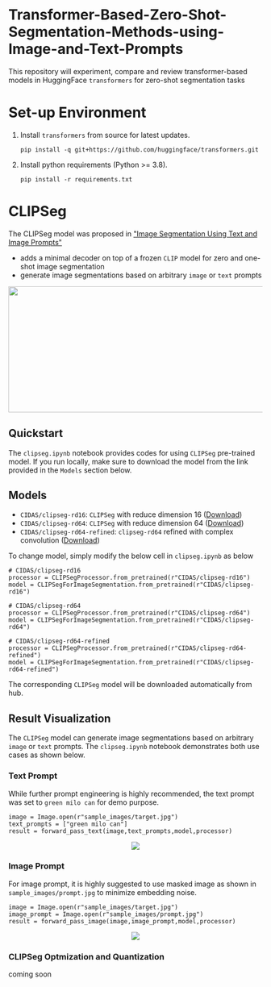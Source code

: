 # Transformer-Based-Zero-Shot-Segmentation-Methods-using-Image-and-Text-Prompts
This repository will experiment, compare and review transformer-based models in HuggingFace `transformers` for zero-shot segmentation tasks

# Set-up Environment

1. Install `transformers` from source for latest updates.

   ``` shell
   pip install -q git+https://github.com/huggingface/transformers.git
   ```
  
2. Install python requirements (Python >= 3.8).

   ``` shell
   pip install -r requirements.txt
   ```


# CLIPSeg

The CLIPSeg model was proposed in ["Image Segmentation Using Text and Image Prompts"](https://arxiv.org/abs/2112.10003)
- adds a minimal decoder on top of a frozen `CLIP` model for zero and one-shot image segmentation
- generate image segmentations based on arbitrary `image` or `text` prompts

<p align="center">
<img src="https://github.com/kzchua1998/Zero-Shot-Segmentation-Tasks-using-Image-and-Text-Prompts/assets/64066100/24ec533e-c141-4421-b8af-d1d85cc54119" width="550" height="250">
</p>

## Quickstart
The `clipseg.ipynb` notebook provides codes for using `CLIPSeg` pre-trained model. If you run locally, make sure to download the model from the link provided in the `Models` section below. 

## Models
- `CIDAS/clipseg-rd16`: `CLIPSeg` with reduce dimension 16 ([Download](https://huggingface.co/CIDAS/clipseg-rd16))
- `CIDAS/clipseg-rd64`: `CLIPSeg` with reduce dimension 64 ([Download](https://huggingface.co/CIDAS/clipseg-rd64))
- `CIDAS/clipseg-rd64-refined`: `clipseg-rd64` refined with complex convolution ([Download](https://huggingface.co/CIDAS/clipseg-rd64-refined))

To change model, simply modify the below cell in `clipseg.ipynb` as below
``` shell
# CIDAS/clipseg-rd16
processor = CLIPSegProcessor.from_pretrained(r"CIDAS/clipseg-rd16")
model = CLIPSegForImageSegmentation.from_pretrained(r"CIDAS/clipseg-rd16")

# CIDAS/clipseg-rd64
processor = CLIPSegProcessor.from_pretrained(r"CIDAS/clipseg-rd64")
model = CLIPSegForImageSegmentation.from_pretrained(r"CIDAS/clipseg-rd64")

# CIDAS/clipseg-rd64-refined
processor = CLIPSegProcessor.from_pretrained(r"CIDAS/clipseg-rd64-refined")
model = CLIPSegForImageSegmentation.from_pretrained(r"CIDAS/clipseg-rd64-refined")
```
The corresponding `CLIPSeg` model will be downloaded automatically from hub.

## Result Visualization
The `CLIPSeg` model can generate image segmentations based on arbitrary `image` or `text` prompts. The `clipseg.ipynb` notebook demonstrates both use cases as shown below.

### Text Prompt
While further prompt engineering is highly recommended, the text prompt was set to `green milo can` for demo purpose.
``` shell
image = Image.open(r"sample_images/target.jpg")
text_prompts = ["green milo can"]
result = forward_pass_text(image,text_prompts,model,processor)
```
<p align="center">
<img src="https://github.com/kzchua1998/Zero-Shot-Segmentation-Tasks-using-Image-and-Text-Prompts/assets/64066100/a7126147-d5e1-4c01-8c2e-973e31a18eb5">
</p>

### Image Prompt
For image prompt, it is highly suggested to use masked image as shown in `sample_images/prompt.jpg` to minimize embedding noise. 
``` shell
image = Image.open(r"sample_images/target.jpg")
image_prompt = Image.open(r"sample_images/prompt.jpg")
result = forward_pass_image(image,image_prompt,model,processor)
```
<p align="center">
<img src="https://github.com/kzchua1998/Zero-Shot-Segmentation-Tasks-using-Image-and-Text-Prompts/assets/64066100/af57fad7-5e5b-43ca-9152-76707fff59c9">
</p>

### CLIPSeg Optmization and Quantization
coming soon

